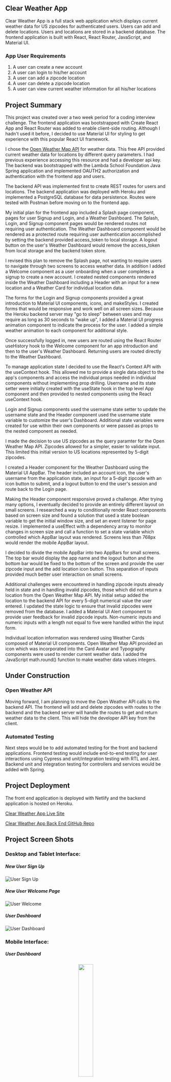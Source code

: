 ## Clear Weather App

Clear Weather App is a full stack web application which displays current weather data for US zipcodes for authenticated users. Users can add and delete locations. Users and locations are stored in a backend database. The frontend application is built with React, React Router, JavaScript, and Material UI.

### App User Requirements
1. A user can create a new account
2. A user can login to his/her account
3. A user can add a zipcode location
4. A user can delete a zipcode location
5. A user can view current weather information for all his/her locations

## Project Summary

This project was created over a two week period for a coding interview challenge. The frontend application was bootstrapped with Create React App and React Router was added to enable client-side routing. Although I hadn't used it before, I decided to use Material UI for styling to get experience with this popular React UI framework. 

I chose the [Open Weather Map API](https://openweathermap.org/api) for weather data. This free API provided current weather data for locations by different query parameters. I had previous experience accessing this resource and had a developer api key. The backend was bootstrapped with the Lambda School Foundation Java Spring application and implemented OAUTH2 authorization and authentication with the frontend app and users. 

The backend API was implemented first to create REST routes for users and locations. The backend application was deployed with Heroku and implemented a PostgreSQL database for data persistence. Routes were tested with Postman before moving on to the frontend app.

My initial plan for the frontend app included a Splash page component, pages for user Signup and Login, and a Weather Dashboard. The Splash, Login, and Signup component pages would be rendered routes not requiring user authentication. The Weather Dashboard component would be rendered as a protected route requiring user authentication accomplished by setting the backend provided access_token to local storage. A logout button on the user's Weather Dashboard would remove the access_token from local storage and the backend token store. 

I revised this plan to remove the Splash page, not wanting to require users to navigate through two screens to access weather data. In addition I added a Welcome component as a user onboarding when a user completes a signup to create a new account. I created nested components rendered inside the Weather Dashboard including a Header with an input for a new location and a Weather Card for individual location data. 

The forms for the Login and Signup components provided a great introduction to Material UI components, icons, and makeStyles. I created forms that would be responsive and work well on all screen sizes. Because the Heroku backend server may "go to sleep" between uses and may require as long as 30 seconds to "wake up", I added a Material UI progress animation component to indicate the process for the user. I added a simple weather animation to each component for additional style.

Once successfully logged in, new users are routed using the React Router useHistory hook to the Welcome component for an app introduction and then to the user's Weather Dashboard. Returning users are routed directly to the Weather Dashboard.

To manage application state I decided to use the React's Context API with the useContext hook. This allowed me to provide a single data object to the app's components and access the individual props needed in individual components without implementing prop drilling. Username and its state setter were initially created with the useState hook in the top level App component and then provided to nested components using the React useContext hook.

Login and Signup components used the username state setter to update the username state and the Header component used the username state variable to customize the user's Dashboard. Additional state variables were created for use within their own components or were passed as props to the nested component as needed.

I made the decision to use US zipcodes as the query paramter for the Open Weather Map API. Zipcodes allowed for a simpler, easier to validate input. This limited this initial version to US locations represented by 5-digit zipcodes. 

I created a Header component for the Weather Dashboard using the Material UI AppBar. The header included an account icon, the user's username from the application state, an input for a 5-digit zipcode with an icon button to submit, and a logout button to end the user's session and route back to the Login page. 

Making the Header component responsive proved a challenge. After trying many options, I eventually decided to provide an entirely different layout on small screens. I researched a way to conditionally render React components based on screen size and found a solution that used a state boolean variable to get the initial window size, and set an event listener for page resize. I implemented a useEffect with a dependency array to monitor changes in screen size and call a function to set a state variable which controlled which AppBar layout was rendered. Screens less than 768px would render the mobile AppBar layout. 

I decided to divide the mobile AppBar into two AppBars for small screens. The top bar would display the app name and the logout button and the bottom bar would be fixed to the bottom of the screen and provide the user zipcode input and the add location icon button. This separation of inputs provided much better user interaction on small screens.

Additional challenges were encountered in handling zipcode inputs already held in state and in handling invalid zipcodes, those which did not return a location from the Open Weather Map API. My initial setup added the location to the backend API for every 5-digit numerical value the user entered. I updated the state logic to ensure that invalid zipcodes were removed from the database. I added a Material UI Alert component to provide user feedback for invalid zipcode inputs. Non-numeric inputs and numeric inputs with a length not equal to five were handled within the input form.

Individual location information was rendered using Weather Cards composed of Material UI components. Open Weather Map API provided an icon which was incorporated into the Card Avatar and Typography components were used to render current weather data. I added the JavaScript math.round() function to make weather data values integers.

## Under Construction 

### Open Weather API

Moving forward, I am planning to move the Open Weather API calls to the backend API. The frontend will add and delete zipcodes with routes to the backend and the backend server will handle the routes to get and return weather data to the client. This will hide the developer API key from the client.

### Automated Testing

Next steps would be to add automated testing for the front and backend applications. Frontend testing would include end-to-end testing for user interactions using Cypress and unit/integration testing with RTL and Jest. Backend unit and integration testing for controllers and services would be added with Spring. 

## Project Deployment
The front end application is deployed with Netlify and the backend application is hosted on Heroku.

[Clear Weather App Live Site](https://clear-weather.netlify.app/)

[Clear Weather App Back End GitHub Repo](https://github.com/ginabethrussell/apax_weather_backend)

## Project Screen Shots

### Desktop and Tablet Interface: 

##### New User Sign Up
![User Sign Up](signup.png)

##### New User Welcome Page
![User Welcome](welcome.png)

##### User Dashboard
![User Dashboard](dashboard.png)

### Mobile Interface: 

##### User Dashboard
<div align="center">
  <img src="mobiledashboard.png" width="30%" />
</div>

### Installation and Setup Instructions

Clone the repository. You will need `node` and `npm` installed globally on your machine.  

Installation:

`npm install`  

To Run Test Suite:  

`npm test`  

To Start Server:

`npm start`  

To Visit App:

`localhost:3000/`  

To use with Open Weather Map, visit the [Weather API Documentation](https://openweathermap.org/api) and sign-up for a free developer API key.
